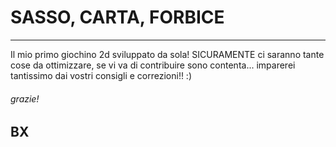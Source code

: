 # SASSO, CARTA, FORBICE

 *** 

Il mio primo giochino 2d sviluppato da sola!
SICURAMENTE ci saranno tante cose da ottimizzare, se vi va di contribuire sono contenta... imparerei tantissimo dai vostri consigli e correzioni!! :)

###### grazie!

## BX

